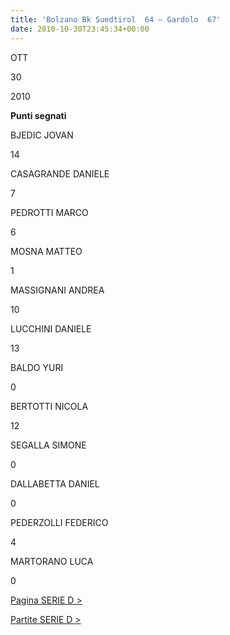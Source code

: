 ```yaml
---
title: 'Bolzano Bk Suedtirol  64 – Gardolo  67'
date: 2010-10-30T23:45:34+00:00
---
```

OTT

30

2010

**Punti segnati**

BJEDIC JOVAN

14

CASAGRANDE DANIELE

7

PEDROTTI MARCO

6

MOSNA MATTEO

1

MASSIGNANI ANDREA

10

LUCCHINI DANIELE

13

BALDO YURI

0

BERTOTTI NICOLA

12

SEGALLA SIMONE

0

DALLABETTA DANIEL

0

PEDERZOLLI FEDERICO

4

MARTORANO LUCA

0

[Pagina SERIE D >](http://www.basketgardolo.it/serie-d)

[Partite SERIE D >](http://www.basketgardolo.it/?tag=serie-d&cat=11)